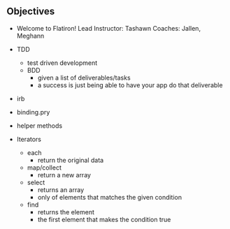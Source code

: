 ## Objectives

- Welcome to Flatiron!
  Lead Instructor: Tashawn
  Coaches: Jallen, Meghann


- TDD
  - test driven development
  - BDD
    - given a list of deliverables/tasks
    - a success is just being able to have your app do that deliverable
- irb
- binding.pry
- helper methods
- Iterators
  - each
    - return the original data 
  - map/collect
    - return a new array
  - select
    - returns an array 
    - only of elements that matches the given condition
  - find
    - returns the element
    - the first element that makes the condition true
